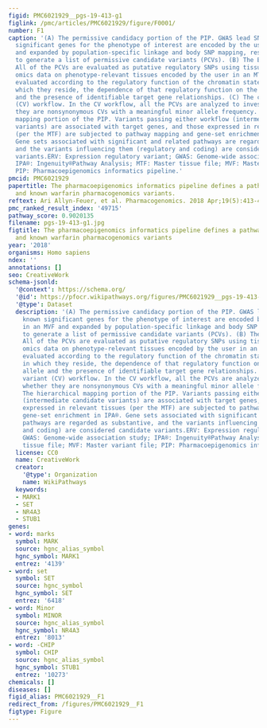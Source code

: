 ```yaml
---
figid: PMC6021929__pgs-19-413-g1
figlink: /pmc/articles/PMC6021929/figure/F0001/
number: F1
caption: '(A) The permissive candidacy portion of the PIP. GWAS lead SNPs and known
  significant genes for the phenotype of interest are encoded by the user in an MVF
  and expanded by population-specific linkage and body SNP mapping, respectively,
  to generate a list of permissive candidate variants (PCVs). (B) The ERV workflow.
  All of the PCVs are evaluated as putative regulatory SNPs using tissue-specific
  omics data on phenotype-relevant tissues encoded by the user in an MTF. They are
  evaluated according to the regulatory function of the chromatin state segment in
  which they reside, the dependence of that regulatory function on the variant allele
  and the presence of identifiable target gene relationships. (C) The coding variant
  (CV) workflow. In the CV workflow, all the PCVs are analyzed to investigate whether
  they are nonsynonymous CVs with a meaningful minor allele frequency. (D) The hierarchical
  mapping portion of the PIP. Variants passing either workflow (intermediate candidate
  variants) are associated with target genes, and those expressed in relevant tissues
  (per the MTF) are subjected to pathway mapping and gene-set enrichment in IPA®.
  Gene sets associated with significant and related pathways are regarded as substantive,
  and the variants influencing them (regulatory and coding) are considered candidate
  variants.ERV: Expression regulatory variant; GWAS: Genome-wide association study;
  IPA®: Ingenuity®Pathway Analysis; MTF: Master tissue file; MVF: Master variant file;
  PIP: Pharmacoepigenomics informatics pipeline.'
pmcid: PMC6021929
papertitle: The pharmacoepigenomics informatics pipeline defines a pathway of novel
  and known warfarin pharmacogenomics variants.
reftext: Ari Allyn-Feuer, et al. Pharmacogenomics. 2018 Apr;19(5):413-434.
pmc_ranked_result_index: '49715'
pathway_score: 0.9020135
filename: pgs-19-413-g1.jpg
figtitle: The pharmacoepigenomics informatics pipeline defines a pathway of novel
  and known warfarin pharmacogenomics variants
year: '2018'
organisms: Homo sapiens
ndex: ''
annotations: []
seo: CreativeWork
schema-jsonld:
  '@context': https://schema.org/
  '@id': https://pfocr.wikipathways.org/figures/PMC6021929__pgs-19-413-g1.html
  '@type': Dataset
  description: '(A) The permissive candidacy portion of the PIP. GWAS lead SNPs and
    known significant genes for the phenotype of interest are encoded by the user
    in an MVF and expanded by population-specific linkage and body SNP mapping, respectively,
    to generate a list of permissive candidate variants (PCVs). (B) The ERV workflow.
    All of the PCVs are evaluated as putative regulatory SNPs using tissue-specific
    omics data on phenotype-relevant tissues encoded by the user in an MTF. They are
    evaluated according to the regulatory function of the chromatin state segment
    in which they reside, the dependence of that regulatory function on the variant
    allele and the presence of identifiable target gene relationships. (C) The coding
    variant (CV) workflow. In the CV workflow, all the PCVs are analyzed to investigate
    whether they are nonsynonymous CVs with a meaningful minor allele frequency. (D)
    The hierarchical mapping portion of the PIP. Variants passing either workflow
    (intermediate candidate variants) are associated with target genes, and those
    expressed in relevant tissues (per the MTF) are subjected to pathway mapping and
    gene-set enrichment in IPA®. Gene sets associated with significant and related
    pathways are regarded as substantive, and the variants influencing them (regulatory
    and coding) are considered candidate variants.ERV: Expression regulatory variant;
    GWAS: Genome-wide association study; IPA®: Ingenuity®Pathway Analysis; MTF: Master
    tissue file; MVF: Master variant file; PIP: Pharmacoepigenomics informatics pipeline.'
  license: CC0
  name: CreativeWork
  creator:
    '@type': Organization
    name: WikiPathways
  keywords:
  - MARK1
  - SET
  - NR4A3
  - STUB1
genes:
- word: marks
  symbol: MARK
  source: hgnc_alias_symbol
  hgnc_symbol: MARK1
  entrez: '4139'
- word: set
  symbol: SET
  source: hgnc_symbol
  hgnc_symbol: SET
  entrez: '6418'
- word: Minor
  symbol: MINOR
  source: hgnc_alias_symbol
  hgnc_symbol: NR4A3
  entrez: '8013'
- word: -CHIP
  symbol: CHIP
  source: hgnc_alias_symbol
  hgnc_symbol: STUB1
  entrez: '10273'
chemicals: []
diseases: []
figid_alias: PMC6021929__F1
redirect_from: /figures/PMC6021929__F1
figtype: Figure
---
```

